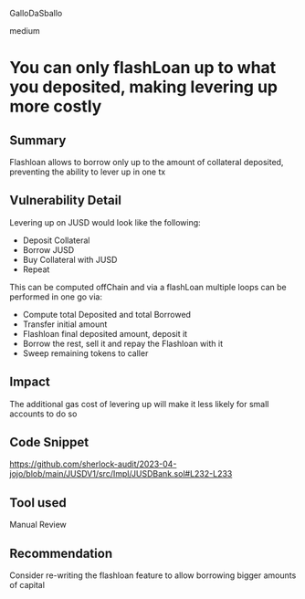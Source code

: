 GalloDaSballo

medium

# You can only flashLoan up to what you deposited, making levering up more costly

## Summary

Flashloan allows to borrow only up to the amount of collateral deposited, preventing the ability to lever up in one tx

## Vulnerability Detail

Levering up on JUSD would look like the following:
- Deposit Collateral
- Borrow JUSD
- Buy Collateral with JUSD
- Repeat

This can be computed offChain and via a flashLoan multiple loops can be performed in one go via:

- Compute total Deposited and total Borrowed
- Transfer initial amount
- Flashloan final deposited amount, deposit it
- Borrow the rest, sell it and repay the Flashloan with it
- Sweep remaining tokens to caller


## Impact

The additional gas cost of levering up will make it less likely for small accounts to do so

## Code Snippet

https://github.com/sherlock-audit/2023-04-jojo/blob/main/JUSDV1/src/Impl/JUSDBank.sol#L232-L233

## Tool used

Manual Review

## Recommendation

Consider re-writing the flashloan feature to allow borrowing bigger amounts of capital
